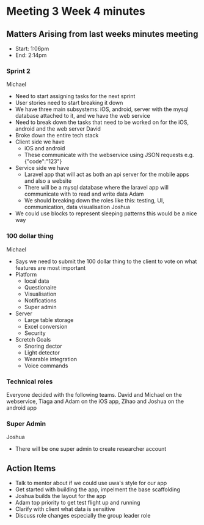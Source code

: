 # Meeting 3 Week 4 minutes

## Matters Arising from last weeks minutes meeting
* Start: 1:06pm
* End: 2:14pm
### Sprint 2
Michael
* Need to start assigning tasks for the next sprint
* User stories need to start breaking it down
* We have three main subsystems: iOS, android, server with the mysql database attached to it, and we have the web service
* Need to break down the tasks that need to be worked on for the iOS, android and the web server
David
* Broke down the entire tech stack
* Client side we have
  * iOS and android
  * These communicate with the webservice using JSON requests e.g. {"code":"123"}
* Service side we have
  * Laravel app that will act as both an api server for the mobile apps and also a website
  * There will be a mysql database where the laravel app will communicate with to read and write data
Adam
  * We should breaking down the roles like this: testing, UI, communication, data visualisation
Joshua
* We could use blocks to represent sleeping patterns this would be a nice way 

### 100 dollar thing
Michael
* Says we need to submit the 100 dollar thing to the client to vote on what features are most important
* Platform
  * local data
  * Questionaire
  * Visualisation
  * Notifications
  * Super admin
* Server
  * Large table storage
  * Excel conversion
  * Security
* Scretch Goals
  * Snoring dector
  * Light detector
  * Wearable integration
  * Voice commands

### Technical roles
Everyone decided with the following teams. David and Michael on the webservice, Tiaga and Adam on the iOS app, Zihao and Joshua on the android app

### Super Admin
Joshua
* There will be one super admin to create researcher account

## Action Items
* Talk to mentor about if we could use uwa's style for our app
* Get started with building the app, impelment the base scaffolding
* Joshua builds the layout for the app
* Adam top priority to get test flight up and running
* Clarify with client what data is sensitive 
* Discuss role changes especially the group leader role
